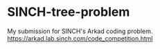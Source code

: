# SINCH-tree-problem

My submission for SINCH's Arkad coding problem.
https://arkad.lab.sinch.com/code_competition.html
